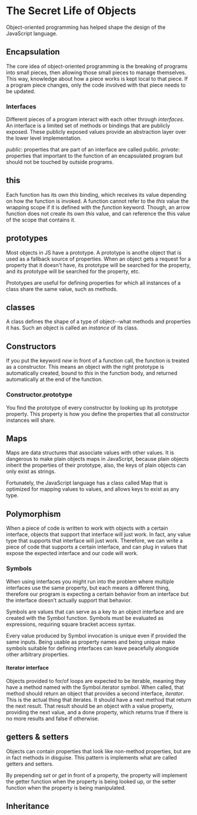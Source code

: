 # The Secret Life of Objects

Object-oriented programming has helped shape the design of the JavaScript language.

## Encapsulation

The core idea of object-oriented programming is the breaking of programs into small pieces, then allowing those small pieces to manage themselves. This way, knowledge about how a piece works is kept local to that piece. If a program piece changes, only the code involved with that piece needs to be updated.

### Interfaces

Different pieces of a program interact with each other through *interfaces*. An interface is a limited set of methods or bindings that are publicly exposed. These publicly exposed values provide an abstraction layer over the lower level implementation.

*public*: properties that are part of an interface are called public.
*private*: properties that important to the function of an encapsulated program but should not be touched by outside programs.

## this

Each function has its own *this* binding, which receives its value depending on how the function is invoked. A function cannot refer to the *this* value the wrapping scope if it is defined with the *function* keyword. Though, an arrow function does not create its own *this* value, and can reference the this value of the scope that contains it.

## prototypes

Most objects in JS have a prototype. A prototype is anothe object that is used as a fallback source of properties. When an object gets a request for a property that it doesn't have, its prototype will be searched for the property, and its prototype will be searched for the property, etc.

Prototypes are useful for defining properties for which all instances of a class share the same value, such as methods.

## classes

A class defines the shape of a type of object--what methods and properties it has. Such an object is called an *instance* of its class.

## Constructors

If you put the keyword *new* in front of a function call, the function is treated as a constructor. This means an object with the right prototype is automatically created, bound to *this* in the function body, and returned automatically at the end of the function.

### Constructor.prototype

You find the prototype of every constructor by looking up its prototype property. This property is how you define the properties that all constructor instances will share.

## Maps

Maps are data structures that associate values with other values. It is dangerous to make plain objects maps in JavaScript, because plain objects inherit the properties of their prototype, also, the keys of plain objects can only exist as strings.

Fortunately, the JavaScript language has a class called Map that is optimized for mapping values to values, and allows keys to exist as any type.

## Polymorphism

When a piece of code is written to work with objects with a certain interface, objects that support that interface will just work. In fact, any value type that supports that interface will just work. Therefore, we can write a piece of code that supports a certain interface, and can plug in values that expose the expected interface and our code will work.

### Symbols

When using interfaces you might run into the problem where multiple interfaces use the same property, but each means a different thing, therefore our program is expecting a certain behavior from an interface but the interface doesn't actually support that behavior.

Symbols are values that can serve as a key to an object interface and are created with the Symbol function. Symbols must be evaluated as expressions, requiring square bracket access syntax.

Every value produced by Symbol invocation is unique even if provided the same inputs. Being usable as property names and being unique make symbols suitable for defining interfaces can leave peacefully alongside other arbitrary properties.

#### Iterator interface

Objects provided to for/of loops are expected to be iterable, meaning they have a method named with the Symbol.iterator symbol. When called, that method should return an object that provides a second interface, *iterator*. This is the actual thing that iterates. It should have a next method that return the next result. That result should be an object with a value property, providing the next value, and a done property, which returns true if there is no more results and false if otherwise.

## getters & setters

Objects can contain properties that look like non-method properties, but are in fact methods in disguise. This pattern is implements what are called getters and setters.

By prepending *set* or *get* in front of a property, the property will implement the getter function when the property is being looked up, or the setter function when the property is being manipulated.

## Inheritance

